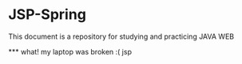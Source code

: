 # JSP-Spring

This document is a repository for studying and practicing JAVA WEB

*** what! my laptop was broken :( 
jsp

